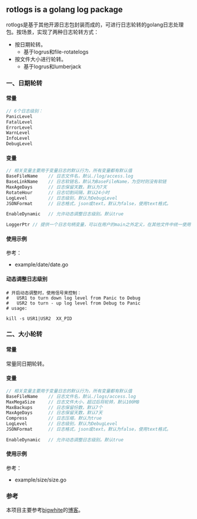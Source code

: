 ## rotlogs is a golang log package

rotlogs是基于其他开源日志包封装而成的，可进行日志轮转的golang日志处理包。按场景，实现了两种日志轮转方式：

* 按日期轮转。
  * 基于logrus和file-rotatelogs
* 按文件大小进行轮转。
  * 基于logrus和lumberjack



### 一、日期轮转

#### 常量

```go
// 6个日志级别：
PanicLevel
FatalLevel
ErrorLevel
WarnLevel
InfoLevel
DebugLevel
```

#### 变量

```go
// 相关变量主要用于变量日志的默认行为，所有变量都有默认值
BaseFileName	// 日志文件名，默认./log/access.log
BaseLinkName	// 日志软链名，默认为BaseFileName，为空时则没有软链
MaxAgeDays		// 日志保留天数，默认为7天
RotateHour		// 日志切割间隔，默认24小时
LogLevel		// 日志级别，默认为DebugLevel
JSONFormat		// 日志格式，json或text。默认为false，使用text格式。

EnableDynamic	// 允许动态调整日志级别。默认true

LoggerPtr // 提供一个日志句柄变量，可以在用户的main之外定义，在其他文件中统一使用
```

#### 使用示例

参考：

* example/date/date.go

#### 动态调整日志级别

```shell
# 开启动态调整时，使用信号来控制：
# 	USR1 to turn down log level from Panic to Debug
# 	USR2 to turn - up log level from Debug to Panic
# usage: 

kill -s USR1|USR2  XX_PID
```



### 二、大小轮转

#### 常量

常量同日期轮转。

#### 变量

```go
// 相关变量主要用于变量日志的默认行为，所有变量都有默认值
BaseFileName	// 日志文件名，默认./logs/access.log
MaxMegaSize		// 日志文件大小，超过后将轮转，默认100MB
MaxBackups		// 日志保留份数，默认7个
MaxAgeDays		// 日志保留天数，默认7天
Compress		// 日志压缩，默认为true
LogLevel		// 日志级别，默认为DebugLevel
JSONFormat		// 日志格式，json或text。默认为false，使用text格式。

EnableDynamic	// 允许动态调整日志级别。默认true
```

#### 使用示例

参考：

- example/size/size.go


### 参考

本项目主要参考[bigwhite](https://github.com/bigwhite)的[博客](https://tonybai.com/2018/01/13/the-problems-i-encountered-when-writing-go-code-issue-1st/)。




